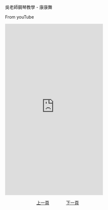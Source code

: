 ﻿---
---
吳老師鋼琴教學 - 康康舞

From youTube
<iframe width="320" height="560" src="https://www.youtube.com/embed/VvqL_rvC2RQ" title="康康舞" frameborder="0" allow="accelerometer; autoplay; clipboard-write; encrypted-media; gyroscope; picture-in-picture; web-share" allowfullscreen></iframe>


&nbsp;&nbsp;&nbsp;&nbsp;&nbsp;&nbsp;&nbsp;&nbsp;&nbsp;&nbsp;&nbsp;&nbsp;
&nbsp;&nbsp;&nbsp;&nbsp;&nbsp;&nbsp;&nbsp;&nbsp;&nbsp;&nbsp;&nbsp;&nbsp;
[上一頁](T-Practice12)
&nbsp;&nbsp;&nbsp;&nbsp;&nbsp;&nbsp;&nbsp;&nbsp;&nbsp;&nbsp;&nbsp;&nbsp;
[下一頁](T-Bohemian)





